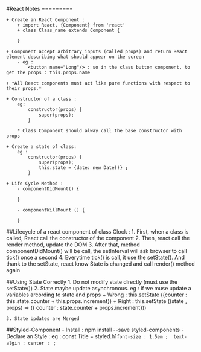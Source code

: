 #React Notes =========    
    
    + Create an React Component : 
        + import React, {Component} from 'react'
        + class Class_name extends Component {

        }

    + Component accept arbitrary inputs (called props) and return React element describing what should appear on the screen
        - eg :
            <button name="Long"/> : so in the class button component, to get the props : this.props.name 

    + *All React components must act like pure functions with respect to their props.*

    + Constructor of a class : 
        eg: 
            constructor(props) {
                super(props);
            }

        * Class Component should alway call the base constructor with props

    + Create a state of class: 
        eg : 
            constructor(props) {
                super(props);
                this.state = {date: new Date()} ;
            }

    + Life Cycle Method : 
        - componentDidMount() {

        }

        - componentWillMount () {

        }

##Lifecycle of a react component of class Clock : 
    1. First, when a class is called, React call the constructor of the component 
    2. Then, react call the render method, update the DOM
    3. After that, method componentDidMount() will be call, the setInterval will ask browser to call tick() once a second
    4. Everytime tick() is call, it use the setState(). And thank to the setState, react know State is changed and call 
    render() method again 

##Using State Correctly
    1. Do not modify state directly (must use the setState())
    2. State maybe update asynchronous. 
        eg : 
            if we muse update a variables arcording to state and props 
                + Wrong : this.setState ({counter : this.state.counter  + this.props.increment})
                + Right : this.setState ((state , props) => ({ counter : state.counter + props.increment}))

    3. State Updates are Merged 

##Styled-Component
    - Install : npm install --save styled-components
    - Declare an Style : 
        eg : 
            const Title = styled.h1`
                font-size : 1.5em ; 
                text-algin : center ; 
            ` ; 
    


